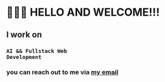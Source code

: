 # 👨🏿‍🦱 HELLO AND WELCOME!!!
## I work on
### <code>AI && Fullstack Web Development</code>
### you can reach out to me via <a href = samwondim@gmail.com>my email</a>
